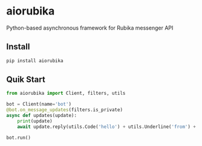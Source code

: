 # aiorubika

Python-based asynchronous framework for Rubika messenger API

## Install
```bash
pip install aiorubika
```


## Quik Start
```python
from aiorubika import Client, filters, utils

bot = Client(name='bot')
@bot.on_message_updates(filters.is_private)
async def updates(update):
    print(update)
    await update.reply(utils.Code('hello') + utils.Underline('from') + utils.Bold('aiorubika'))

bot.run()
```

